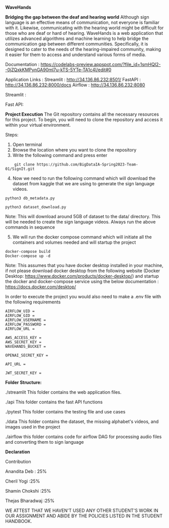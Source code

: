 **WaveHands**


**Bridging the gap between the deaf and hearing world**
Although sign language is an effective means of communication, not everyone is familiar with it. Likewise, communicating with the hearing world might be difficult for those who are deaf or hard of hearing. 
WaveHands is a web application that utilizes advanced algorithms and machine learning to help bridge the communication gap between different communities. Specifically, it is designed to cater to the needs of the hearing-impaired community, making it easier for them to access and understand various forms of media.

Documentation : https://codelabs-preview.appspot.com/?file_id=1smHQI2--0jZQxkKMPynGA90ml7u-kTS-5YTe-TA1c4I/edit#0

Application Links : 
    Streamlit : http://34.136.86.232:8501/
    FastAPI : http://34.136.86.232:8000/docs
    Airflow : http://34.136.86.232:8080

Streamlit : 

Fast API: 

**Project Execution**
The Git repository contains all the necessary resources for this project. 
To begin, you will need to clone the repository and access it within your virtual environment.

Steps:
1. Open terminal
2. Browse the location where you want to clone the repository
3. Write the following command and press enter
``````````````````````````````````````````````````````````````````````````
    git clone https://github.com/BigDataIA-Spring2023-Team-01/SignIt.git
``````````````````````````````````````````````````````````````````````````
4. Now we need to run the following command which will download the dataset from kaggle that we are using to generate the sign language videos.

``````````````````````````
python3 db_metadata.py
``````````````````````````
````````````````````````````
python3 dataset_download.py
````````````````````````````

Note: This will download around 5GB of dataset to the data/ directory. This will be needed to create the sign language videos. Always run the above commands in sequence

5. We will run the docker compose command which will initiate all the containers and volumes needed and will startup the project

``````````````````````
docker-compose build
Docker-compose up -d
```````````````````````

Note: This assumes that you have docker desktop installed in your machine, if not please download docker desktop from the following website (Docker Desktop: https://www.docker.com/products/docker-desktop/) and startup the docker and docker-compose service using the below documentation : https://docs.docker.com/desktop/

In order to execute the project you would also need to make a .env file with the following requirements

```````````````````````````````````````````````
AIRFLOW_UID = 
AIRFLOW_GID = 
AIRFLOW_USERNAME = 
AIRFLOW_PASSWORD = 
AIRFLOW_URL = 

AWS_ACCESS_KEY = 
AWS_SECRET_KEY = 
WAVEHANDS_BUCKET = 

OPENAI_SECRET_KEY = 

API_URL = 

JWT_SECRET_KEY = 

```````````````````````````````````````````````

**Folder Structure:**

./streamlit
This folder contains the web application files.

./api
This folder contains the fast API functions
        
./pytest
This folder contains the testing file and use cases
        
./data
This folder contains the dataset, the missing alphabet's videos, and images used in the project     
        
./airflow
this folder contains code for airflow DAG for processing audio files and converting them to sign language
        
        
**Declaration**

Contribution

Anandita Deb : 25%

Cheril Yogi :25%

Shamin Chokshi :25%

Thejas Bharadwaj :25%

WE ATTEST THAT WE HAVEN'T USED ANY OTHER STUDENT'S WORK IN OUR ASSIGNMENT AND ABIDE BY THE POLICIES LISTED IN THE STUDENT HANDBOOK.
